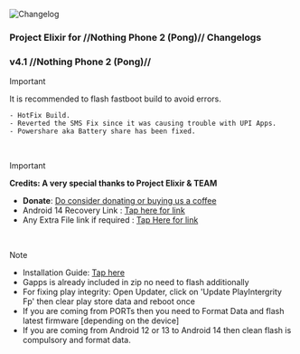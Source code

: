 ![Changelog](https://i.imgur.com/MsgqFFz.png)

### Project Elixir for //Nothing Phone 2 (Pong)// Changelogs

### v4.1 //Nothing Phone 2 (Pong)//

> [!Important]
> It is recommended to flash fastboot build to avoid errors.

```
- HotFix Build.
- Reverted the SMS Fix since it was causing trouble with UPI Apps.
- Powershare aka Battery share has been fixed.
```

<br>

> [!Important]
> **Credits: A very special thanks to Project Elixir & TEAM**
> * **Donate**: [Do consider donating or buying us a coffee](https://projectelixiros.com/donate)
> * Android 14 Recovery Link : [Tap here for link](https://projectelixiros.com/download)
> * Any Extra File link if required : [Tap Here for link](https://sourceforge.net/projects/project-elixir/files/fourteen)

<br>

> [!Note]
> * Installation Guide: [Tap here](https://projectelixiros.com/device/Pong)
> * Gapps is already included in zip no need to flash additionally
> * For fixing play integrity: Open Updater, click on 'Update PlayIntergrity Fp' then clear play store data and reboot once
> * If you are coming from PORTs then you need to Format Data and flash latest firmware [depending on the device]
> * If you are coming from Android 12 or 13 to Android 14 then clean flash is compulsory and format data.
